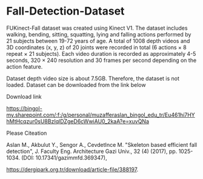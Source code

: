 # Fall-Detection-Dataset
FUKinect-Fall dataset was created using Kinect V1. The dataset includes walking, bending, sitting, squatting, lying and falling actions performed by 21 subjects between 19-72 years of age. A total of 1008 depth videos and 3D coordinates (x, y, z) of 20 joints were recorded in total (6 actions × 8 repeat × 21 subjects). Each video duration is recorded as approximately 4-5 seconds, 320 × 240 resolution and 30 frames per second depending on the action feature.

Dataset depth video size is about 7.5GB. Therefore, the dataset is not loaded. Dataset can be downloaded from the link below

Download link

https://bingol-my.sharepoint.com/:f:/g/personal/muzafferaslan_bingol_edu_tr/Eu461hi7HYhMtHcqzur0sU8BzIqlDZgeD6cWwiAU0_2kaA?e=xuvQNa

Please Citeation 

Aslan M., Akbulut Y., Sengor A., CevdetInce M. "Skeleton based efficient fall detection", 
J. Faculty Eng. Architecture Gazi Univ., 32 (4) (2017), pp. 1025-1034. 
(DOI: 10.17341/gazimmfd.369347),

https://dergipark.org.tr/download/article-file/388197.

